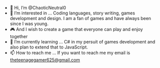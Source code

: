 - 👋 Hi, I’m @ChaoticNeutral0
- 👀 I’m interested in ... Coding languages, story writing, games development and design. I am a fan of games and have always been since I was young. 
- 🎮 And I wish to create a game that everyone can play and enjoy together
- 🌱 I’m currently learning ... C# in my persuit of games development and also plan to extend that to JavaScript.
- 📫 How to reach me ... If you want to reach me my email is theteenagegamer625@gmail.com

<!---
ChaoticNeutral0/ChaoticNeutral0 is a ✨ special ✨ repository because its `README.md` (this file) appears on your GitHub profile.
You can click the Preview link to take a look at your changes.
--->
